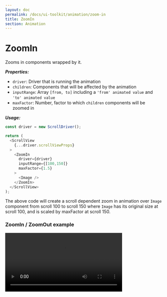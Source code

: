 ```yaml
---
layout: doc
permalink: /docs/ui-toolkit/animation/zoom-in
title: ZoomIn
section: Animation
---
```


# ZoomIn

Zooms in components wrapped by it.

***Properties:***

- `driver`: Driver that is running the animation
- `children`: Components that will be affected by the animation
- `inputRange`: Array `[from, to]` including a `'from' animated value` and `'to' animated value`
- `maxFactor`: Number, factor to which `children` components will be zoomed in

***Usage:***

```javascript
const driver = new ScrollDriver();

return (
  <ScrollView
    {...driver.scrollViewProps}
  >
    <ZoomIn
      driver={driver}
      inputRange={[100,150]}
      maxFactor={1.5}
    >
      <Image />
    </ZoomIn>
  </ScrollView>
);
```

The above code will create a scroll dependent zoom in animation over `Image` component from scroll 100 to scroll 150 where `Image` has its original size at scroll 100, and is scaled by maxFactor at scroll 150.


### ZoomIn / ZoomOut example

<div class="video-screen">
  <video width="375" loop>
    <source src="/video/examples/04 zoom in and out.webm" type="video/webm">
    <source src="/video/examples/04 zoom in and out.mp4" type="video/mp4">
  </video>
</div>